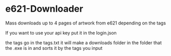 # e621-Downloader
Mass downloads up to 4 pages of artwork from e621 depending on the tags

If you want to use your api key put it in the login.json

the tags go in the tags.txt
it will make a downloads folder in the folder that the .exe is in and sorts it by the tags you input
